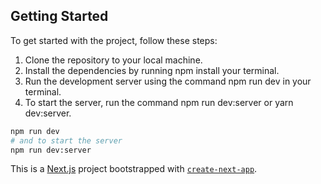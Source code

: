 ## Getting Started

To get started with the project, follow these steps:

1. Clone the repository to your local machine.
2. Install the dependencies by running npm install your terminal.
3. Run the development server using the command npm run dev in your terminal.
4. To start the server, run the command npm run dev:server or yarn dev:server.

```bash
npm run dev
# and to start the server
npm run dev:server

```

This is a [Next.js](https://nextjs.org/) project bootstrapped with [`create-next-app`](https://github.com/vercel/next.js/tree/canary/packages/create-next-app).
